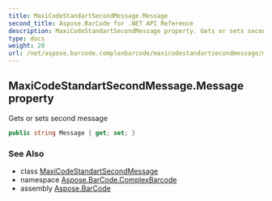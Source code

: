 ```yaml
---
title: MaxiCodeStandartSecondMessage.Message
second_title: Aspose.BarCode for .NET API Reference
description: MaxiCodeStandartSecondMessage property. Gets or sets second message
type: docs
weight: 20
url: /net/aspose.barcode.complexbarcode/maxicodestandartsecondmessage/message/
---
```

## MaxiCodeStandartSecondMessage.Message property

Gets or sets second message

```csharp
public string Message { get; set; }
```

### See Also

* class [MaxiCodeStandartSecondMessage](../)
* namespace [Aspose.BarCode.ComplexBarcode](../../../aspose.barcode.complexbarcode/)
* assembly [Aspose.BarCode](../../../)


